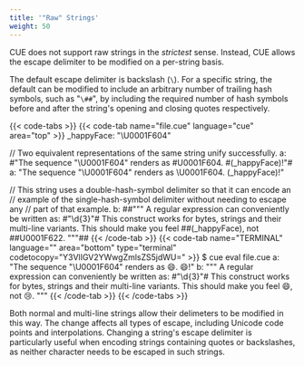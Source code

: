 ```yaml
---
title: '"Raw" Strings'
weight: 50
---
```


CUE does not support raw strings in the *strictest* sense.
Instead,
CUE allows the escape delimiter to be modified on a per-string basis.

The default escape delimiter is backslash (`\`).
For a specific string, the default can be modified to include
an arbitrary number of trailing hash symbols, such as "`\##`",
by including the required number of hash symbols before and after the string's
opening and closing quotes respectively.

{{< code-tabs >}}
{{< code-tab name="file.cue" language="cue" area="top" >}}
_happyFace: "\U0001F604"

// Two equivalent representations of the same string unify successfully.
a: #"The sequence "\U0001F604" renders as \#U0001F604. \#(_happyFace)!"#
a: "The sequence \"\\U0001F604\" renders as \U0001F604. \(_happyFace)!"

// This string uses a double-hash-symbol delimiter so that it can encode an
// example of the single-hash-symbol delimiter without needing to escape any
// part of that example.
b: ##"""
	A regular expression can conveniently be written as:
	    #"\d{3}"#
	This construct works for bytes, strings and their multi-line variants.
	This should make you feel \##(_happyFace), not \##U0001F622.
	"""##
{{< /code-tab >}}
{{< code-tab name="TERMINAL" language="" area="bottom" type="terminal" codetocopy="Y3VlIGV2YWwgZmlsZS5jdWU=" >}}
$ cue eval file.cue
a: "The sequence \"\\U0001F604\" renders as 😄. 😄!"
b: """
    A regular expression can conveniently be written as:
        #"\\d{3}"#
    This construct works for bytes, strings and their multi-line variants.
    This should make you feel 😄, not 😢.
    """
{{< /code-tab >}}
{{< /code-tabs >}}

Both normal and multi-line strings allow their delimeters to be modified in this way.
The change affects all types of escape, including Unicode code points and interpolations.
Changing a string's escape delimiter is particularly useful when encoding
strings containing quotes or backslashes, as neither character needs to be
escaped in such strings.
